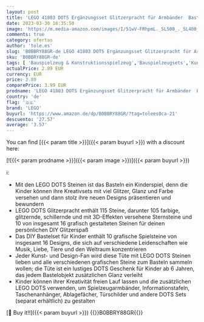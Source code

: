 ```yaml
---
layout: post
title: 'LEGO 41803 DOTS Ergänzungsset Glitzerpracht für Armbänder  Bastelset für Kinder  DIY Taschenanhänger  Informationstafel und Ablagefächer mit extra Steinchen'
date: 2023-03-30 16:35:50
image: 'https://m.media-amazon.com/images/I/51wV-FRhpmL._SL500_._SL400_.jpg'
comments: true
category: ofertas
author: 'tole.es'
slug: 'B0BBRY88GR-de LEGO 41803 DOTS Ergänzungsset Glitzerpracht für Armbänder...'
sku: 'B0BBRY88GR-de'
tags: [ 'Bauspielzeug & Konstruktionsspielzeug','Bauspielzeugsets','Kunst und Handwerk','Mosaiksets für Kinder','Spielzeug','lego','🇩🇪', ]
actualPrice: 2.89 EUR
currency: EUR
price: 2.89
comparePrice: 3.99 EUR
prodname: 'LEGO 41803 DOTS Ergänzungsset Glitzerpracht für Armbänder  Bastelset für Kinder  DIY Taschenanhänger  Informationstafel und Ablagefächer mit extra Steinchen'
country: 'de'
flag: '🇩🇪'
brand: 'LEGO'
buyurl: 'https://www.amazon.de/dp/B0BBRY88GR/?tag=tolees0ca-21'
descuento: '27.57'
average: '3.57'
---
```


You can find [{{< param title >}}]({{< param buyurl >}}) with a discount here:

[![{{< param prodname >}}]({{< param image >}})]({{< param buyurl >}})

ℹ️:

- Mit den LEGO DOTS Steinen ist das Basteln ein Kinderspiel, denn die Kinder können ihre Kreativsets mit viel Glitzer, Glanz und Farbe versehen und dann stolz ihre neuen Designs präsentieren und bewundern
- LEGO DOTS Glitzerpracht enthält 115 Steine, darunter 105 farbige, glitzernde, schillernde und mit 3D-Effekten versehene Sternsteine und 10 von insgesamt 16 grafisch gestalteten Steinen für deinen persönlichen DIY Glitzerspaß
- Das DIY Bastelset für Kinder enthält 10 grafische Spielsteine von insgesamt 16 Designs, die sich auf verschiedene Leidenschaften wie Musik, Liebe, Tiere und den Weltraum konzentrieren
- Jeder Kunst- und Design-Fan wird diese Tüte mit LEGO DOTS Steinen lieben und alle verschiedenen grafischen Steine zum Basteln sammeln wollen; die Tüte ist ein lustiges DOTS Geschenk für Kinder ab 6 Jahren, das jedem Bastelobjekt zusätzlichen Glanz verleiht
- Kinder können ihrer Kreativität freien Lauf lassen und die zusätzlichen LEGO DOTS verwenden, um Spielzeugarmbänder, Informationstafeln, Taschenanhänger, Ablagefächer, Türschilder und andere DOTS Sets (separat erhältlich) zu gestalten

[🛒 Buy it!!]({{< param buyurl >}})
{{<world>}}B0BBRY88GR{{</world>}}
